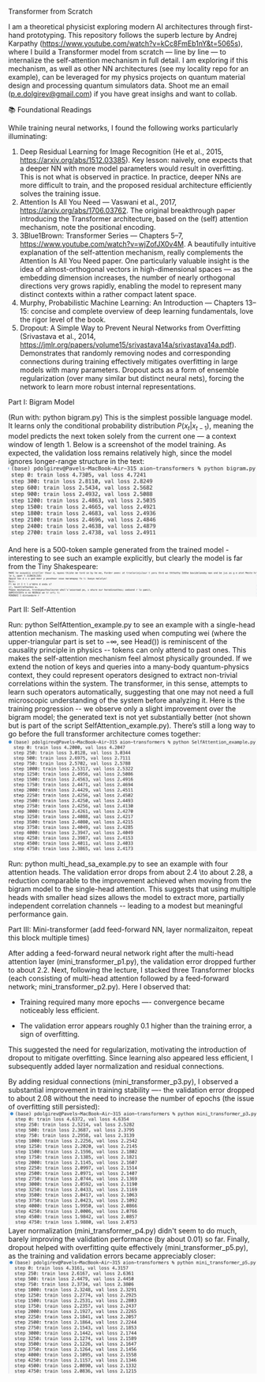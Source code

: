Transformer from Scratch

I am a theoretical physicist exploring modern AI architectures through first-hand prototyping.
This repository follows the superb lecture by Andrej Karpathy (https://www.youtube.com/watch?v=kCc8FmEb1nY&t=5065s), where I build a Transformer model from scratch — line by line — to internalize the self-attention mechanism in full detail. I am exploring if this mechanism, as well as other NN architectures (see my locality repo for an example), can be leveraged for my physics projects on quantum material design and processing quantum simulators data. Shoot me an email (p.e.dolgirev@gmail.com) if you have great insighs and want to collab.


📚 Foundational Readings

While training neural networks, I found the following works particularly illuminating:
1. Deep Residual Learning for Image Recognition (He et al., 2015, https://arxiv.org/abs/1512.03385). Key lesson: naively, one expects that a deeper NN with more model parameters would result in overfitting. This is not what is observed in practice. In practice, deeper NNs are more difficult to train, and the proposed residual architecture efficiently solves the training issue.
2. Attention Is All You Need — Vaswani et al., 2017, https://arxiv.org/abs/1706.03762. The original breakthrough paper introducing the Transformer architecture, based on the (self) attention mechanism, note the positional encoding.
3. 3Blue1Brown: Transformer Series — Chapters 5–7, https://www.youtube.com/watch?v=wjZofJX0v4M. A beautifully intuitive explanation of the self-attention mechanism, really complements the Attention Is All You Need paper. One particularly valuable insight is the idea of almost-orthogonal vectors in high-dimensional spaces — as the embedding dimension increases, the number of nearly orthogonal directions very grows rapidly, enabling the model to represent many distinct contexts within a rather compact latent space.
4. Murphy, Probabilistic Machine Learning: An Introduction — Chapters 13–15: concise and complete overview of deep learning fundamentals, love the rigor level of the book.
5. Dropout: A Simple Way to Prevent Neural Networks from Overfitting (Srivastava et al., 2014, https://jmlr.org/papers/volume15/srivastava14a/srivastava14a.pdf). Demonstrates that randomly removing nodes and corresponding connections during training effectively mitigates overfitting in large models with many parameters.
Dropout acts as a form of ensemble regularization (over many similar but distinct neural nets), forcing the network to learn more robust internal representations.


Part I: Bigram Model

(Run with: python bigram.py)
This is the simplest possible language model.
It learns only the conditional probability distribution $P(x_t| x_{t - 1})$, meaning the model predicts the next token solely from the current one — a context window of length 1.
Below is a screenshot of the model training. As expected, the validation loss remains relatively high, since the model ignores longer-range structure in the text:
![alt text](images/bigram_training.png)


And here is a 500-token sample generated from the trained model - interesting to see such an example explicitly, but clearly the model is far from the Tiny Shakespeare:
![alt text](images/bigram_gen.png)

Part II: Self-Attention

Run: python SelfAttention_example.py to see an example with a single-head attention mechanism.
The masking used when computing wei (where the upper-triangular part is set to $-\infty$, see Head()) is reminiscent of the causality principle in physics -- tokens can only attend to past ones. This makes the self-attention mechanism feel almost physically grounded. If we extend the notion of keys and queries into a many-body quantum-physics context, they could represent operators designed to extract non-trivial correlations within the system. The transformer, in this sense, attempts to learn such operators automatically, suggesting that one may not need a full microscopic understanding of the system before analyzing it.
Here is the training progression -- we observe only a slight improvement over the bigram model; the generated text is not yet substantially better (not shown but is part of the script SelfAttention_example.py). There’s still a long way to go before the full transformer architecture comes together:
![alt text](images/sa_training.png)

Run: python multi_head_sa_example.py to see an example with four attention heads. The validation error drops from about 2.4 \to about 2.28, a reduction comparable to the improvement achieved when moving from the bigram model to the single-head attention. 
This suggests that using multiple heads with smaller head sizes allows the model to extract more, partially independent correlation channels -- leading to a modest but meaningful performance gain.

Part III: Mini-transformer (add feed-forward NN, layer normalizaiton, repeat this block multiple times)


After adding a feed-forward neural network right after the multi-head attention layer (mini_transformer_p1.py), the validation error dropped further to about 2.2.
Next, following the lecture, I stacked three Transformer blocks (each consisting of multi-head attention followed by a feed-forward network; mini_transformer_p2.py).
Here I observed that:

- Training required many more epochs —- convergence became noticeably less efficient.

- The validation error appears roughly 0.1 higher than the training error, a sign of overfitting.

This suggested the need for regularization, motivating the introduction of dropout to mitigate overfitting.
Since learning also appeared less efficient, I subsequently added layer normalization and residual connections.

By adding residual connections (mini_transformer_p3.py), I observed a substantial improvement in training stability —- the validation error dropped to about 2.08 without the need to increase the number of epochs (the issue of overfitting still persisted):
![alt text](images/mt_3_training_resid.png)
Layer normalization (mini_transformer_p4.py) didn't seem to do much, barely improving the validation performance (by about 0.01) so far. Finally, dropout helped with overfitting quite effectively (mini_transformer_p5.py), as the training and validation errors became appreciably closer:
![alt text](images/dropout_mt.png)